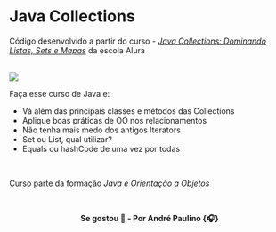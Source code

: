 # Java Collections

Código desenvolvido a partir do curso - [_Java Collections: Dominando Listas, Sets e Mapas_](https://alura.com.br/course/java-collections) da escola Alura

<br>

<img src="https://img.shields.io/badge/Java-ED8B00?style=for-the-badge&logo=openjdk&logoColor=white"/>

Faça esse curso de Java e:

- Vá além das principais classes e métodos das Collections
- Aplique boas práticas de OO nos relacionamentos
- Não tenha mais medo dos antigos Iterators
- Set ou List, qual utilizar?
- Equals ou hashCode de uma vez por todas

<br>

Curso parte da formação _Java e Orientação a Objetos_

<br>

<p align="center"><b>
Se gostou 🌟 - Por André Paulino {🎧}
</b></p>
